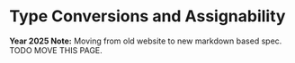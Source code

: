 # Type Conversions and Assignability

**Year 2025 Note:** Moving from old website to new markdown based spec. TODO MOVE THIS PAGE.

